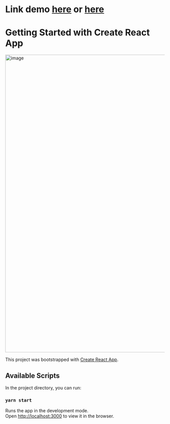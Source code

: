 
# Link demo [here](http://fakesmsiphone.surge.sh/) or [here](https://fake-sms-iphonexs.vercel.app/)

# Getting Started with Create React App
<img width="938" alt="image" src="https://user-images.githubusercontent.com/58540065/186053540-f81c863b-e106-4435-bb00-31a4a47aba17.png">

This project was bootstrapped with [Create React App](https://github.com/facebook/create-react-app).

## Available Scripts

In the project directory, you can run:

### `yarn start`

Runs the app in the development mode.\
Open [http://localhost:3000](http://localhost:3000) to view it in the browser.
